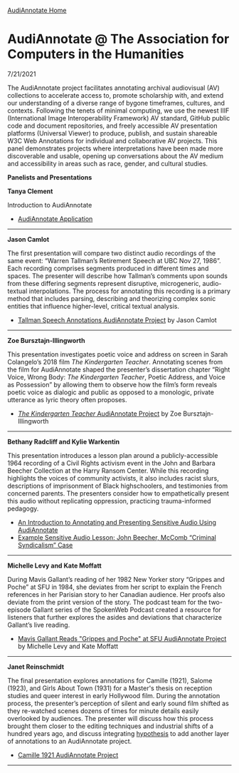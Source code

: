 [AudiAnnotate Home](index.md)

# AudiAnnotate @ The Association for Computers in the Humanities

7/21/2021

The AudiAnnotate project facilitates annotating archival audiovisual (AV) collections to accelerate access to, promote scholarship with, and extend our understanding of a diverse range of bygone timeframes, cultures, and contexts. Following the tenets of minimal computing, we  use the newest IIIF (International Image Interoperability Framework) AV standard, GitHub public code and document repositories, and freely accessible AV presentation platforms (Universal Viewer) to produce, publish, and sustain shareable W3C Web Annotations for individual and collaborative AV projects. This panel demonstrates projects where interpretations have been made more discoverable and usable, opening up conversations about the AV medium and accessibility in areas such as race, gender, and cultural studies. 

**Panelists and Presentations**

**Tanya Clement**

Introduction to AudiAnnotate
- [AudiAnnotate Application](http://audiannotate.brumfieldlabs.com/)


---


**Jason Camlot**

The first presentation will compare two distinct audio recordings of the same event: “Warren Tallman’s Retirement Speech at UBC Nov 27, 1986”. Each recording comprises segments produced in different times and spaces. The presenter will describe how Tallman’s comments upon sounds from these differing segments represent disruptive, microgeneric, audio-textual interpolations. The process for annotating this recording is a primary method that includes parsing, describing and theorizing complex sonic entities that influence higher-level, critical textual analysis.

- [Tallman Speech Annotations AudiAnnotate Project](https://jason-camlot.github.io/ACH-tallman/) by Jason Camlot

---


**Zoe Bursztajn-Illingworth**

This presentation investigates poetic voice and address on screen in Sarah Colangelo’s 2018 film *The Kindergarten Teacher*. Annotating scenes from the film for AudiAnnotate shaped the presenter’s dissertation chapter “Right Voice, Wrong Body: *The Kindergarten Teacher*, Poetic Address, and Voice as Possession” by allowing them to observe how the film’s form reveals poetic voice as dialogic and public as opposed to a monologic, private utterance as lyric theory often proposes.

- [*The Kindergarten Teacher* AudiAnnotate Project](https://zillingworth.github.io/the-kindergarten-teacher-poetry/) by Zoe Bursztajn-Illingworth

---

**Bethany Radcliff and Kylie Warkentin**

This presentation introduces a lesson plan around a publicly-accessible 1964 recording of a Civil Rights activism event in the John and Barbara Beecher Collection at the Harry Ransom Center. While this recording highlights the voices of community activists, it also includes racist slurs, descriptions of imprisonment of Black highschoolers, and testimonies from concerned parents. The presenters consider how to empathetically present this audio without replicating oppression, practicing trauma-informed pedagogy.

- [An Introduction to Annotating and Presenting Sensitive Audio Using AudiAnnotate](https://bethanycayeradcliff.github.io/sensitive-audio-lesson/)
- [Example Sensitive Audio Lesson: John Beecher, McComb “Criminal Syndicalism” Case](https://kywark.github.io/example-sensitive-audio-lesson-syndicalism/)

---

**Michelle Levy and Kate Moffatt**

During Mavis Gallant’s reading of her 1982 New Yorker story “Grippes and Poche” at SFU in 1984, she deviates from her script to explain the French references in her Parisian story to her Canadian audience. Her proofs also deviate from the print version of the story. The podcast team for the two-episode Gallant series of the SpokenWeb Podcast created a resource for listeners that further explores the asides and deviations that characterize Gallant’s live reading.

- [Mavis Gallant Reads "Grippes and Poche" at SFU AudiAnnotate Project](https://kkatemoffatt.github.io/mg-grippesandpoche-sfu/mavis-gallant-reads-grippes-and-poche-at-sfu/#?c=&m=&s=&cv=) by Michelle Levy and Kate Moffatt

---

**Janet Reinschmidt**

The final presentation explores annotations for Camille (1921), Salome (1923), and Girls About Town (1931) for a Master's thesis on reception studies and queer interest in early Hollywood film. During the annotation process, the presenter’s perception of silent and early sound film shifted as they re-watched scenes dozens of times for minute details easily overlooked by audiences. The presenter will discuss how this process brought them closer to the editing techniques and industrial shifts of a hundred years ago, and discuss integrating [hypothesis](https://web.hypothes.is/) to add another layer of annotations to an AudiAnnotate project.

- [Camille 1921 AudiAnnotate Project](https://jreinschmidt.github.io/camille-1921/)

---

